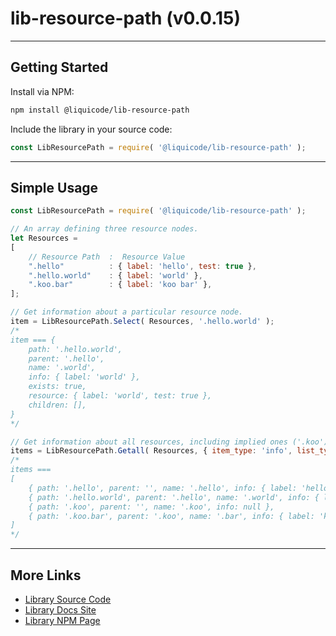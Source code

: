 
# lib-resource-path (v0.0.15)


---------------------------------------------------------------------


## Getting Started

Install via NPM:
```bash
npm install @liquicode/lib-resource-path
```

Include the library in your source code:
```javascript
const LibResourcePath = require( '@liquicode/lib-resource-path' );
```


---------------------------------------------------------------------


## Simple Usage

```js
const LibResourcePath = require( '@liquicode/lib-resource-path' );

// An array defining three resource nodes.
let Resources =
[
	// Resource Path  :  Resource Value
	".hello"          : { label: 'hello', test: true },
	".hello.world"    : { label: 'world' },
	".koo.bar"        : { label: 'koo bar' },
];

// Get information about a particular resource node.
item = LibResourcePath.Select( Resources, '.hello.world' );
/*
item === {
	path: '.hello.world',
	parent: '.hello',
	name: '.world',
	info: { label: 'world' },
	exists: true,
	resource: { label: 'world', test: true },
	children: [],
}
*/

// Get information about all resources, including implied ones ('.koo') that are not defined.
items = LibResourcePath.Getall( Resources, { item_type: 'info', list_type: 'full', return_type: 'array'} );
/*
items ===
[
	{ path: '.hello', parent: '', name: '.hello', info: { label: 'hello', test: true } },
	{ path: '.hello.world', parent: '.hello', name: '.world', info: { label: 'world' } },
	{ path: '.koo', parent: '', name: '.koo', info: null },
	{ path: '.koo.bar', parent: '.koo', name: '.bar', info: { label: 'koo bar' } },
]
*/

```

---------------------------------------------------------------------


## More Links

- [Library Source Code](https://github.com/liquicode/lib-resource-path)
- [Library Docs Site](http://lib-resource-path.liquicode.com)
- [Library NPM Page](https://www.npmjs.com/package/@liquicode/lib-resource-path)

